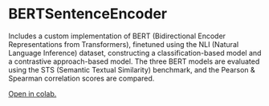 # BERTSentenceEncoder

Includes a custom implementation of BERT (Bidirectional Encoder Representations from Transformers), finetuned using the NLI (Natural Language Inference) dataset, constructing a classification-based model and a contrastive approach-based model. The three BERT models are evaluated using the STS (Semantic Textual Similarity) benchmark, and the Pearson & Spearman correlation scores are compared.

[Open in colab.](https://colab.research.google.com/github/nikxtaco/BERTSentenceEncoder/blob/master/bert_sentence_encoder.ipynb)

